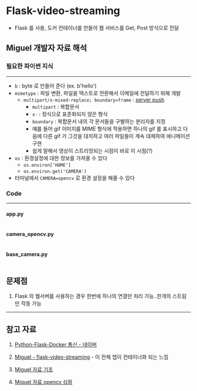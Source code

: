 # Flask-video-streaming

- Flask 를 사용, 도커 컨테이너를 만들어 웹 서비스를 Get, Post 방식으로 전달



## Miguel 개발자 자료 해석

### 필요한 파이썬 지식

---

- `b` : byte 로 만들어 준다 (ex. b'hello')
- `mimetype` : 파일 변환, 파일을 텍스트로 전환해서 이메일에 전달하기 위해 개발
  - `multipart/x-mixed-replace; boundary=frame` : [server push](https://qaos.com/sections.php?op=viewarticle&artid=272)
    - `multipart` : 복합문서
    - `x-` : 정식으로 표준화되지 않은 형식
    - `boundary` : 복합문서 내의 각 문서들을 구별하는 분리자를 지정
    - 예를 들어 gif 이미지를 MIME 형식에 적용하면 하나의 gif 를 표시하고 다음에 다른 gif  가 그것을 대치하고 여러 파일들이 계속 대체하여 애니메이션 구현
    - 쉽게 말해서 영상이 스트리밍되는 시점이 바로 이 시점(?)
- `os` : 환경설정에 대한 정보를 가져올 수 있다
  - `os.environ['HOME']`
  - `os.environ.get('CAMERA')`
- 터미널에서 `CAMERA=opencv` 로 환경 설정을 해줄 수 있다





### Code

---

#### app.py

```python

```



#### camera_opencv.py

```python

```



#### base_camera.py

```python

```





## 문제점

1. Flask 의 웹서버를 사용하는 경우 한번에 하나의 연결만 처리 가능..한개의 스트림만 작동 가능

---

## 참고 자료

1. [Python-Flask-Docker 통신 - 네이버](https://m.blog.naver.com/PostView.nhn?blogId=wideeyed&logNo=221585566556&proxyReferer=https:%252F%252Fwww.google.com%252F)

2. [Miguel - flask-video-streaming](https://github.com/miguelgrinberg/flask-video-streaming) - 이 전체 앱이 컨테이너화 되는 느낌

3. [Miguel 자료 기초](https://blog.miguelgrinberg.com/post/video-streaming-with-flask)

4. [Miguel 자료 opencv 심화](https://blog.miguelgrinberg.com/post/flask-video-streaming-revisited)

   


